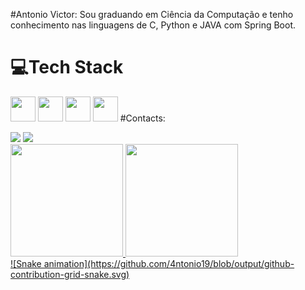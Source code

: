 #Antonio Victor:
Sou graduando em Ciência da Computação e tenho conhecimento nas linguagens de C, Python e JAVA com Spring Boot.
# 💻Tech Stack
<img src="https://cdn.jsdelivr.net/gh/devicons/devicon/icons/java/java-original-wordmark.svg" width="40" height="40"/> <img src="https://cdn.jsdelivr.net/gh/devicons/devicon/icons/spring/spring-original.svg"  width="40" height="40"/> <img src="https://cdn.jsdelivr.net/gh/devicons/devicon/icons/python/python-original.svg" width="40" height="40" /> <img src="https://cdn.jsdelivr.net/gh/devicons/devicon/icons/mysql/mysql-original-wordmark.svg" width="40" height="40" />
#Contacts:
<div>
<a href = "antoniov.carvalho@gmail.com"><img loading="lazy" src="https://img.shields.io/badge/Gmail-D14836?style=for-the-badge&logo=gmail&logoColor=white" target="_blank"></a>
<a href="https://www.linkedin.com/in/antonio-carvalho-963b42234/" target="_blank"><img loading="lazy" src="https://img.shields.io/badge/-LinkedIn-%230077B5?style=for-the-badge&logo=linkedin&logoColor=white" target="_blank"></a>   
</div>
<div>
<a href="https://github.com/4ntonio19">
<img loading="lazy" height="180em" src="https://github-readme-stats.vercel.app/api/top-langs/?4ntonio19&layout=compact&langs_count=7&theme=dracula"/>
<img loading="lazy" height="180em" src="https://github-readme-stats.vercel.app/api?4ntonio19&show_icons=true&theme=dracula&include_all_commits=true&count_private=true"/>
</div>
![Snake animation](https://github.com/4ntonio19/blob/output/github-contribution-grid-snake.svg)
